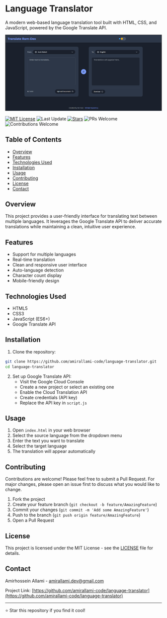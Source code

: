 # Language Translator

A modern web-based language translation tool built with HTML, CSS, and JavaScript, powered by the Google Translate API.

![Language Translator Demo](images/demo.png)

[![MIT License](https://img.shields.io/badge/License-MIT-blue)](https://opensource.org/licenses/MIT)
![Last Update](https://img.shields.io/github/last-commit/amirallami-code/language-translator?style=flat&color=yellow)
[![Stars](https://img.shields.io/github/stars/amirallami-code/language-translator?style=flat&color=yellow)](https://github.com/amirallami-code/language-translator/)
![PRs Welcome](https://img.shields.io/badge/PRs-welcome-brightgreen)
![Contributions Welcome](https://img.shields.io/badge/Contributions-welcome-brightgreen)

## Table of Contents
* [Overview](#overview)
* [Features](#features)
* [Technologies Used](#technologies-used)
* [Installation](#installation)
* [Usage](#usage)
* [Contributing](#contributing)
* [License](#license)
* [Contact](#contact)

## Overview
This project provides a user-friendly interface for translating text between multiple languages. It leverages the Google Translate API to deliver accurate translations while maintaining a clean, intuitive user experience.

## Features
* Support for multiple languages
* Real-time translation
* Clean and responsive user interface
* Auto-language detection
* Character count display
* Mobile-friendly design

## Technologies Used
* HTML5
* CSS3
* JavaScript (ES6+)
* Google Translate API

## Installation

1. Clone the repository:
```bash
git clone https://github.com/amirallami-code/language-translator.git
cd language-translator
```

2. Set up Google Translate API:
   * Visit the Google Cloud Console
   * Create a new project or select an existing one
   * Enable the Cloud Translation API
   * Create credentials (API key)
   * Replace the API key in `script.js`

## Usage

1. Open `index.html` in your web browser
2. Select the source language from the dropdown menu
3. Enter the text you want to translate
4. Select the target language
5. The translation will appear automatically

## Contributing
Contributions are welcome! Please feel free to submit a Pull Request. For major changes, please open an issue first to discuss what you would like to change.

1. Fork the project
2. Create your feature branch (`git checkout -b feature/AmazingFeature`)
3. Commit your changes (`git commit -m 'Add some AmazingFeature'`)
4. Push to the branch (`git push origin feature/AmazingFeature`)
5. Open a Pull Request

## License
This project is licensed under the MIT License - see the [LICENSE](LICENSE) file for details.

## Contact
Amirhossein Allami - amirallami.dev@gmail.com

Project Link: [https://github.com/amirallami-code/language-translator](https://github.com/amirallami-code/language-translator)

---

⭐ Star this repository if you find it cool!